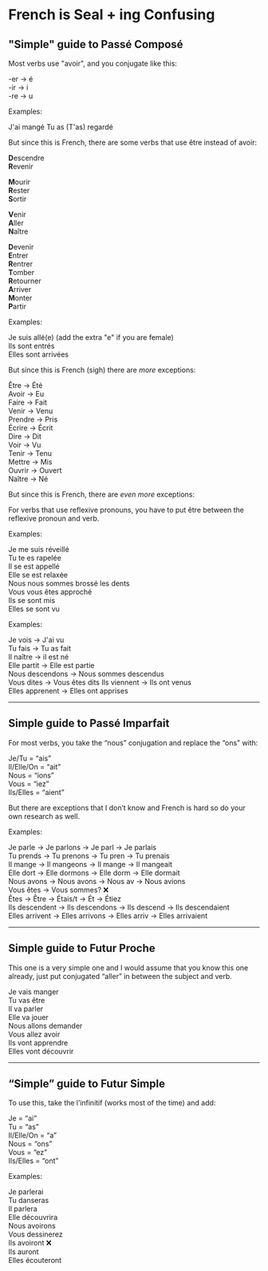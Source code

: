 # French is Seal + ing Confusing

## "Simple" guide to Passé Composé <span id="passe-compose"></span>

Most verbs use "avoir", and you conjugate like this:

-er → é  
-ir → i  
-re → u  

Examples:

J'ai mangé
Tu as (T'as) regardé  

But since this is French, there are some verbs that use être instead of avoir:

**D**escendre  
**R**evenir  

**M**ourir  
**R**ester  
**S**ortir  

**V**enir  
**A**ller  
**N**aître  

**D**evenir  
**E**ntrer  
**R**entrer  
**T**omber  
**R**etourner  
**A**rriver  
**M**onter  
**P**artir  

Examples:

Je suis allé(e) (add the extra "e" if you are female)  
Ils sont entrés  
Elles sont arrivées  

But since this is French (sigh) there are *more* exceptions:

Être → Été  
Avoir → Eu  
Faire → Fait  
Venir → Venu  
Prendre → Pris  
Écrire → Écrit  
Dire → Dit  
Voir → Vu  
Tenir → Tenu  
Mettre → Mis  
Ouvrir → Ouvert  
Naître → Né  

But since this is French, there are *even more* exceptions:

For verbs that use reflexive pronouns, you have to put être between the reflexive pronoun and verb.

Examples:

Je me suis réveillé  
Tu te es rapelée  
Il se est appellé  
Elle se est relaxée  
Nous nous sommes brossé les dents  
Vous vous êtes approché  
Ils se sont mis  
Elles se sont vu  

Examples:

Je vois → J'ai vu  
Tu fais → Tu as fait  
Il naître → il est né  
Elle partit → Elle est partie  
Nous descendons → Nous sommes descendus  
Vous dites → Vous êtes dits
Ils viennent → Ils ont venus  
Elles apprenent → Elles ont apprises  

---

## Simple guide to Passé Imparfait <span id="passe-imparfait"></span>

For most verbs, you take the “nous” conjugation and replace the “ons” with:

Je/Tu = “ais”  
Il/Elle/On = “ait”  
Nous = “ions”  
Vous = “iez”  
Ils/Elles = “aient”  

But there are exceptions that I don’t know and French is hard so do your own research as well.

Examples:

Je parle → Je parlons → Je parl → Je parlais  
Tu prends → Tu prenons → Tu pren → Tu prenais  
Il mange → Il mangeons → Il mange → Il mangeait  
Elle dort → Elle dormons → Elle dorm → Elle dormait  
Nous avons → Nous avons → Nous av → Nous avions  
Vous êtes → Vous sommes? ❌  
Êtes → Être → Étais/t → Ét → Étiez  
Ils descendent → Ils descendons → Ils descend → Ils descendaient  
Elles arrivent → Elles arrivons → Elles arriv → Elles arrivaient  

---

## Simple guide to Futur Proche

This one is a very simple one and I would assume that you know this one already, just put conjugated “aller” in between the subject and verb.

Je vais manger  
Tu vas être  
Il va parler  
Elle va jouer  
Nous allons demander  
Vous allez avoir  
Ils vont apprendre  
Elles vont découvrir  

---

## “Simple” guide to Futur Simple

To use this, take the l’infinitif (works most of the time) and add:

Je = “ai”  
Tu = “as”  
Il/Elle/On = “a”  
Nous = “ons”  
Vous = “ez”  
Ils/Elles = “ont”  

Examples:

Je parlerai  
Tu danseras  
Il parlera  
Elle découvrira  
Nous avoirons  
Vous dessinerez  
Ils avoiront ❌  
Ils auront  
Elles écouteront
